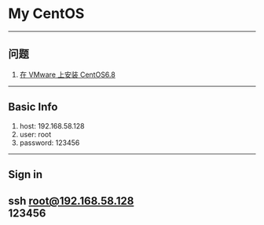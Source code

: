 # My CentOS

---
## 问题
1. [在 VMware 上安装 CentOS6.8](https://www.cnblogs.com/moranlei/p/9333184.html)
---
## Basic Info
1. host: 192.168.58.128
2. user: root
3. password: 123456
---
## Sign in  
ssh root@192.168.58.128  
123456
---